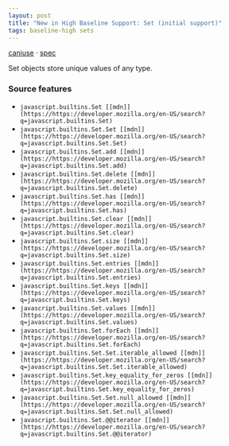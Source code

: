 ```yaml
---
layout: post
title: "New in High Baseline Support: Set (initial support)"
tags: baseline-high sets
---
```


[caniuse](https://caniuse.com/?search=set) · [spec](https://tc39.es/ecma262/multipage/keyed-collections.html#sec-set-objects)

Set objects store unique values of any type.

### Source features

- ``javascript.builtins.Set [[mdn]](https://https://developer.mozilla.org/en-US/search?q=javascript.builtins.Set)``
- ``javascript.builtins.Set.Set [[mdn]](https://https://developer.mozilla.org/en-US/search?q=javascript.builtins.Set.Set)``
- ``javascript.builtins.Set.add [[mdn]](https://https://developer.mozilla.org/en-US/search?q=javascript.builtins.Set.add)``
- ``javascript.builtins.Set.delete [[mdn]](https://https://developer.mozilla.org/en-US/search?q=javascript.builtins.Set.delete)``
- ``javascript.builtins.Set.has [[mdn]](https://https://developer.mozilla.org/en-US/search?q=javascript.builtins.Set.has)``
- ``javascript.builtins.Set.clear [[mdn]](https://https://developer.mozilla.org/en-US/search?q=javascript.builtins.Set.clear)``
- ``javascript.builtins.Set.size [[mdn]](https://https://developer.mozilla.org/en-US/search?q=javascript.builtins.Set.size)``
- ``javascript.builtins.Set.entries [[mdn]](https://https://developer.mozilla.org/en-US/search?q=javascript.builtins.Set.entries)``
- ``javascript.builtins.Set.keys [[mdn]](https://https://developer.mozilla.org/en-US/search?q=javascript.builtins.Set.keys)``
- ``javascript.builtins.Set.values [[mdn]](https://https://developer.mozilla.org/en-US/search?q=javascript.builtins.Set.values)``
- ``javascript.builtins.Set.forEach [[mdn]](https://https://developer.mozilla.org/en-US/search?q=javascript.builtins.Set.forEach)``
- ``javascript.builtins.Set.Set.iterable_allowed [[mdn]](https://https://developer.mozilla.org/en-US/search?q=javascript.builtins.Set.Set.iterable_allowed)``
- ``javascript.builtins.Set.key_equality_for_zeros [[mdn]](https://https://developer.mozilla.org/en-US/search?q=javascript.builtins.Set.key_equality_for_zeros)``
- ``javascript.builtins.Set.Set.null_allowed [[mdn]](https://https://developer.mozilla.org/en-US/search?q=javascript.builtins.Set.Set.null_allowed)``
- ``javascript.builtins.Set.@@iterator [[mdn]](https://https://developer.mozilla.org/en-US/search?q=javascript.builtins.Set.@@iterator)``
